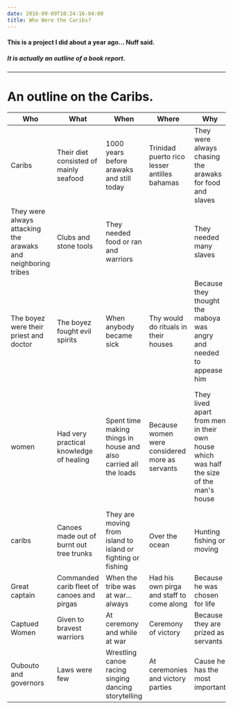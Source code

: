 ```yaml
---
date: 2016-09-09T10:24:16-04:00
title: Who Were the Caribs?
---
```


#### This is a project I did about a year ago... Nuff said.

##### It is actually an outline of a book report.

***
# An outline on the Caribs.

| Who | What | When | Where | Why | How |
| --- | --- | --- | --- | --- | --- |
| Caribs | Their diet consisted of mainly seafood | 1000 years before arawaks and still today | Trinidad puerto rico lesser antilles bahamas | They were always chasing the arawaks for food and slaves | Lived in small rectangular house, they slept in hammocks, and amais |
| They were always attacking the arawaks and neighboring tribes | Clubs and stone tools | They needed food or ran and warriors |  | They needed many slaves | They wore nothing except for a loincloth |
| The boyez were their priest and doctor | The boyez fought evil spirits | When anybody became sick | Thy would do rituals in their houses | Because they thought the maboya was angry and needed to appease him | They would use tobacco leaves and smoke usually from tobacco |
| women | Had very practical knowledge of healing | Spent time making things in house and also carried all the loads | Because women were considered more as servants | They lived apart from men in their own house which was half the size of the man's house | If the husband didn't like the woman he would abandon her and if the woman did something against the husband he could club her to death |
| caribs | Canoes made out of burnt out tree trunks | They are moving from island to island or fighting or fishing | Over the ocean | Hunting fishing or moving | In canoes or pirgas a boat that was built of planks and could carry 50 men |
| Great captain | Commanded carib fleet of canoes and pirgas | When the tribe was at war...  always | Had his own pirga and staff to come along | Because he was chosen for life | He commanded from pirga |
| Captued Women | Given to bravest warriors | At ceremony and while at war | Ceremony of victory | Because they are prized as servants |  |
| Oubouto and governors | Laws were few | Wrestling canoe racing singing dancing storytelling | At ceremonies and victory parties | Cause he has the most important | Lots of tobacco and beer. |
